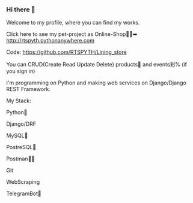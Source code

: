 ### Hi there 👋

Welcome to my profile, where you can find my works.

Click here to see my pet-project as Online-Shop🛒💸➡
http://rtspyth.pythonanywhere.com

Code: https://github.com/RTSPYTH/Lining_store

You can CRUD(Create Read Update Delete) products👟 and events🈹% (if you sign in)


I'm programming on Python and making web services on Django/Django REST Framework.

My Stack:

  Python🐍
  
  Django/DRF

  MySQL💾
  
  PostreSQL💾
  
  Postman👨‍🚀
  
  Git
  
  WebScraping
  
  TelegramBot📱
